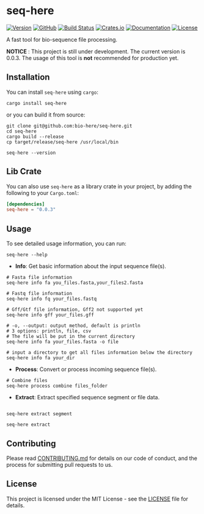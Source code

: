 # seq-here

[![Version](https://img.shields.io/badge/version-0.0.3-yellow.svg)]()
[![GitHub](https://img.shields.io/badge/github-bio--here%2Fseq--here-blue.svg)](https://github.com/bio-here/seq-here)
[![Build Status](https://travis-ci.org/bio-here/seq-here.svg?branch=master)](https://travis-ci.org/bio-here/seq-here)
[![Crates.io](https://img.shields.io/crates/v/seq-here.svg)](https://crates.io/crates/seq-here)
[![Documentation](https://docs.rs/seq-here/badge.svg)](https://docs.rs/seq-here)
[![License](https://img.shields.io/crates/l/MIT.svg)]()

A fast tool for bio-sequence file processing.

**NOTICE** : This project is still under development. The current version is 0.0.3.
The usage of this tool is **not** recommended for production yet.


## Installation

You can install `seq-here` using `cargo`:

```shell
cargo install seq-here
```

or you can build it from source:

```shell
git clone git@github.com:bio-here/seq-here.git
cd seq-here
cargo build --release
cp target/release/seq-here /usr/local/bin

seq-here --version
```

## Lib Crate

You can also use `seq-here` as a library crate in your project, 
by adding the following to your `Cargo.toml`:

```toml
[dependencies]
seq-here = "0.0.3"
```


## Usage
To see detailed usage information, you can run:

```shell
seq-here --help
```


- **Info**: Get basic information about the input sequence file(s).

```shell
# Fasta file information
seq-here info fa you_files.fasta,your_files2.fasta

# Fastq file information
seq-here info fq your_files.fastq

# Gff/Gtf file information, Gff2 not supported yet
seq-here info gff your_files.gff

# -o, --output: output method, default is println
# 3 options: println, file, csv
# The file will be put in the current directory
seq-here info fa your_files.fasta -o file

# input a directory to get all files information below the directory
seq-here info fa your_dir
```

- **Process**: Convert or process incoming sequence file(s).

```shell
# Combine files
seq-here process combine files_folder

```

- **Extract**: Extract specified sequence segment or file data.

```shell

seq-here extract segment

seq-here extract 
```


## Contributing

Please read [CONTRIBUTING.md](CONTRIBUTING.md) for details on our code of conduct, and the process for submitting pull requests to us.


## License

This project is licensed under the MIT License - see the [LICENSE](LICENSE) file for details.
